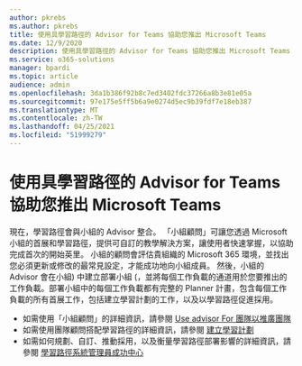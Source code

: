 ```yaml
---
author: pkrebs
ms.author: pkrebs
title: 使用具學習路徑的 Advisor for Teams 協助您推出 Microsoft Teams
ms.date: 12/9/2020
description: 使用具學習路徑的 Advisor for Teams 協助您推出 Microsoft Teams
ms.service: o365-solutions
manager: bpardi
ms.topic: article
audience: admin
ms.openlocfilehash: 3da1b386f92b8c7ed3402fdc37266a8b3e81e05a
ms.sourcegitcommit: 97e175e5ff5b6a9e0274d5ec9b39fdf7e18eb387
ms.translationtype: MT
ms.contentlocale: zh-TW
ms.lasthandoff: 04/25/2021
ms.locfileid: "51999279"
---
```

# <a name="use-advisor-for-teams-with-learning-pathways-to-help-roll-out-microsoft-teams"></a>使用具學習路徑的 Advisor for Teams 協助您推出 Microsoft Teams
現在，學習路徑會與小組的 Advisor 整合。 「小組顧問」可讓您透過 Microsoft 小組的首展和學習路徑，提供可自訂的教學解決方案，讓使用者快速掌握，以協助完成首次的開始英里。 小組的顧問會評估貴組織的 Microsoft 365 環境，並找出您必須更新或修改的最常見設定，才能成功地向小組成員。 然後，小組的 Advisor 會在小組) 中建立部署小組 (，並將每個工作負載的通道用於您要推出的工作負載。部署小組中的每個工作負載都有完整的 Planner 計畫，包含每個工作負載的所有首展工作，包括建立學習計劃的工作，以及以學習路徑促進採用。

- 如需使用「小組顧問」的詳細資訊，請參閱 [Use advisor For 團隊以推廣團隊](/microsoftteams/use-advisor-teams-roll-out)
- 如需使用團隊顧問搭配學習路徑的詳細資訊，請參閱 [建立學習計劃](/microsoftteams/use-advisor-teams-roll-out#create-a-learning-plan)
- 如需如何規劃、自訂、推動採用，以及衡量學習路徑部署影響的詳細資訊，請參閱 [學習路徑系統管理員成功中心](custom_successcenter.md)